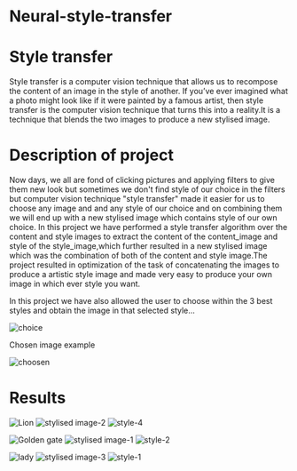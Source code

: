 # Neural-style-transfer

# Style transfer
Style transfer is a computer vision technique that allows us to recompose the content of an image in the style of another. If you’ve ever imagined what a photo might look like if it were painted by a famous artist, then style transfer is the computer vision technique that turns this into a reality.It is a technique that blends the two images to produce a new stylised image.
# Description of project
Now days, we all are fond of clicking pictures and applying filters to give them new look but sometimes we don't find style of our choice in the filters but computer vision technique "style transfer" made it easier for us to choose any image and and any style of our choice and on combining them we will end up with a new stylised image which contains style of our own choice.
In this project we have performed a style transfer algorithm over the content and style images to extract the content of the content_image and style of the style_image,which further resulted in a new stylised image which was the combination of both of the content and style image.The project resulted in optimization of the task of concatenating the images to produce a artistic style image and made very easy to produce your own image in which ever style you want.

In this project we have also allowed the user to choose within the 3 best styles and obtain the image in that selected style...

![choice](https://user-images.githubusercontent.com/84433782/131247388-851d6953-06c6-406f-84a5-dda2029e4ae0.png)

Chosen image example

![choosen](https://user-images.githubusercontent.com/84433782/131247421-5e623d8b-0fae-40b1-a2f2-b41141ce7b3b.png)

# Results 

![Lion](https://user-images.githubusercontent.com/84433782/131247731-6d76c6cc-bc49-4b3f-92e5-2e22a77980ba.jpg) ![stylised image-2](https://user-images.githubusercontent.com/84433782/131247741-000aaca7-8746-44ae-8cac-c24ca7b9ecbe.png) ![style-4](https://user-images.githubusercontent.com/84433782/131247744-c54dc4b2-ce93-4145-81ba-b9550bcff6bf.jpg)


![Golden gate](https://user-images.githubusercontent.com/84433782/131247606-24d34751-9b4f-447b-8013-72b9c8324f07.jpg) ![stylised image-1](https://user-images.githubusercontent.com/84433782/131247613-c5d959c8-9807-4477-a010-2ac544b6c064.png) ![style-2](https://user-images.githubusercontent.com/84433782/131247636-d80b58b8-ae58-45f7-ac7a-87214a7cd724.jpg)


![lady](https://user-images.githubusercontent.com/84433782/131247824-c568be5f-d686-48c2-be35-5930da8baef6.jpeg) ![stylised image-3](https://user-images.githubusercontent.com/84433782/131247832-09503f81-1854-438c-9bc0-79d199a0b284.png) ![style-1](https://user-images.githubusercontent.com/84433782/131247828-71d55849-6f2d-48bb-9354-e91c51a6ed52.jpg)



